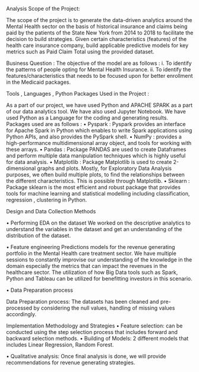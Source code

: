 Analysis
Scope of the Project:

The scope of the project is to generate the data-driven analytics around the Mental Health sector on the basis of historical insurance and claims being paid by the patients of the State New York from 2014 to 2018 to facilitate the decision to build strategies. Given certain characteristics (features) of the health care insurance company, build applicable predictive models for key metrics such as Paid Claim Total using the provided dataset.

Business Question :
The objective of the model are as follows :
i.	To identify the patterns of people opting for Mental Health Insurance.
ii.	To identify the features/characteristics that needs to be focused upon for better enrollment in the Medicaid packages.
 
Tools , Languages , Python Packages Used in the Project :

As a part of our project, we have used Python and APACHE SPARK as a part of our data analytics tool.
We have also used Jupyter Notebook.
We have used Python as a Language for the coding and generating results.
Packages used are as follows :
•	Pyspark : Pyspark provides an interface for Apache Spark in Python which enables to write Spark applications using Python APIs, and also provides the PySpark shell. 
•	NumPy : provides a high-performance multidimensional array object, and tools for working with these arrays.
•	Pandas : Package PANDAS are used to create Dataframes and perform multiple data manipulation techniques which is highly useful for data analysis.
•	Matplotlib : Package Matplotlib is used to create  2-dimensional graphs and plots. Mostly, for Exploratory Data Analysis purposes, we often build multiple plots, to find the relationships between the different characteristics. This is possible through Matplotlib.
•	Sklearn : Package sklearn is the most efficient and robust package that provides tools for machine learning and statistical modelling including classification, regression , clustering in Python.

Design and Data Collection Methods

•	Performing EDA on the dataset
We worked on the descriptive analytics to understand the variables in the dataset and get an understanding of the distribution of the dataset.

•	Feature engineering
Predictions models for the revenue generating portfolio in the Mental Health care treatment sector.
We have multiple sessions to constantly improvise our understanding of the knowledge in the domain especially the metrics that can impact the revenues in the healthcare sector. The utilization of how Big Data tools such as Spark, Python and Tableau can be utilized for benefitting investors in this scenario.

•	Data Preparation process

Data Preparation process: The datasets has been cleaned and pre-processed by considering the null values, handling of missing values accordingly.

Implementation Methodology and Strategies
•	Feature selection: can be conducted using the step selection process that includes forward and backward selection methods.
•	Building of Models: 2 different models that includes Linear Regression, Random Forest.

•	Qualitative analysis: Once final analysis is done, we will provide recommendations for revenue generating strategies.

